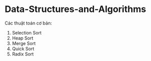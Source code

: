 # Data-Structures-and-Algorithms
Các thuật toán cơ bản:
1. Selection Sort
2. Heap Sort
3. Merge Sort
4. Quick Sort
5. Radix Sort
